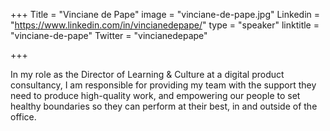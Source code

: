 +++
Title = "Vinciane de Pape"
image = "vinciane-de-pape.jpg"
Linkedin = "https://www.linkedin.com/in/vincianedepape/"
type = "speaker"
linktitle = "vinciane-de-pape"
Twitter = "vincianedepape"

+++

In my role as the Director of Learning & Culture at a digital product consultancy, I am responsible for providing my team with the support they need to produce high-quality work, and empowering our people to set healthy boundaries so they can perform at their best, in and outside of the office.
